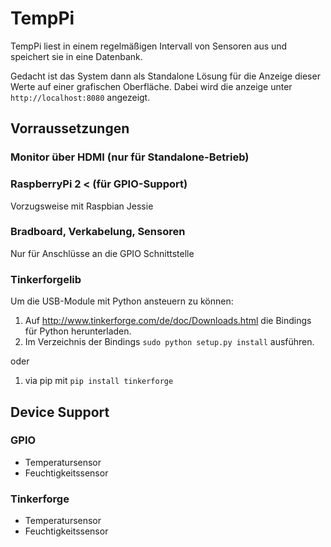 # TempPi

TempPi liest in einem regelmäßigen Intervall von Sensoren aus und speichert sie in eine Datenbank.

Gedacht ist das System dann als Standalone Lösung für die Anzeige dieser Werte auf einer grafischen Oberfläche. Dabei wird die anzeige unter <code>http://localhost:8080</code> angezeigt.

## Vorraussetzungen

### Monitor über HDMI (nur für Standalone-Betrieb)

### RaspberryPi 2 < (für GPIO-Support)

Vorzugsweise mit Raspbian Jessie

### Bradboard, Verkabelung, Sensoren

Nur für Anschlüsse an die GPIO Schnittstelle

### Tinkerforgelib

Um die USB-Module mit Python ansteuern zu können:

1. Auf <a href='http://www.tinkerforge.com/de/doc/Downloads.html'>http://www.tinkerforge.com/de/doc/Downloads.html</a> die Bindings für Python herunterladen.
2. Im Verzeichnis der Bindings `sudo python setup.py install` ausführen.

oder

1. via pip mit `pip install tinkerforge`



## Device Support

### GPIO

- Temperatursensor
- Feuchtigkeitssensor

### Tinkerforge

- Temperatursensor
- Feuchtigkeitssensor
